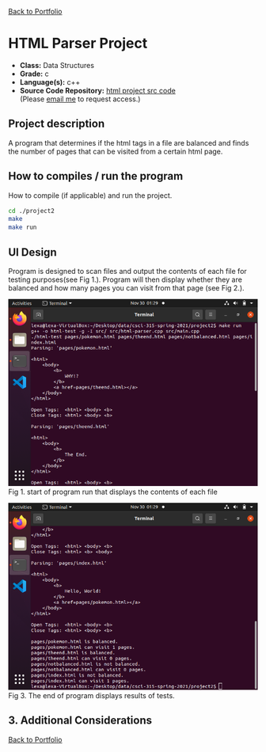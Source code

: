 [Back to Portfolio](../../../)

HTML Parser Project
===============

-   **Class:** Data Structures
-   **Grade:** c
-   **Language(s):** c++
-   **Source Code Repository:** [html project src code](https://github.com/LexaMO/csci-315-spring-2021/tree/master/project2/src)  
    (Please [email me](mailto:LJMosby@csustudent.net?subject=GitHub%20Access) to request access.)

## Project description
A program that determines if the html tags in a file are balanced and finds the number of pages that can be visited from a certain html page.
 
## How to compiles / run the program

How to compile (if applicable) and run the project.

```bash
cd ./project2
make
make run
```

## UI Design

Program is designed to scan files and output the contents of each file for testing purposes(see Fig 1.). Program will then display whether they are balanced and how many pages you can visit from that page (see Fig 2.).

![screenshot](../images/project2start.png)
Fig 1. start of program run that displays the contents of each file

![screenshot](../images/project2end.png)
Fig 3. The end of program displays results of tests.



## 3. Additional Considerations

 


[Back to Portfolio](./)
